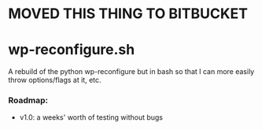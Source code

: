 MOVED THIS THING TO BITBUCKET
===

wp-reconfigure.sh
=================
A rebuild of the python wp-reconfigure but in bash so that I can more easily throw options/flags at it, etc. 


### Roadmap:
- v1.0: a weeks' worth of testing without bugs 

